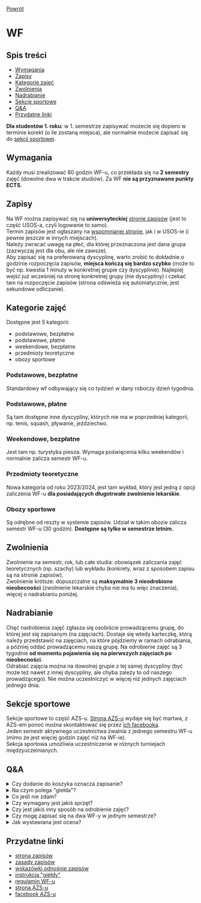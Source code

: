 [Powrót](README.md)

# WF

## Spis treści
* [Wymagania](#wymagania)
* [Zapisy](#zapisy)
* [Kategorie zajęć](#kategorie-zajęć)
* [Zwolnienia](#zwolnienia)
* [Nadrabianie](#nadrabianie)
* [Sekcje sportowe](#sekcje-sportowe)
* [Q&A](#qa)
* [Przydatne linki](#przydatne-linki)

**Dla studentów 1. roku:** w 1. semestrze zapisywać możecie się dopiero w terminie korekt (o ile zostaną miejsca), ale normalnie możecie zapisać się do [sekcji sportowej](#sekcje-sportowe).

## Wymagania
Każdy musi zrealizować 60 godzin WF-u, co przekłada się na **2 semestry** zajęć (dowolne dwa w trakcie studiów). Za WF **nie są przyznawane punkty ECTS**.

## Zapisy
Na WF można zapisywać się na **uniwersyteckiej** [stronie zapisów](https://zapisy.uni.wroc.pl) (jest to część USOS-a, czyli logowanie to samo).  
Termin zapisów jest ogłaszany na [wspomnianej stronie](https://zapisy.uni.wroc.pl), jak i w USOS-ie (i pewnie jeszcze w innych miejscach).  
Należy zwracać uwagę na płeć, dla której przeznaczona jest dana grupa (zazwyczaj jest dla obu, ale nie zawsze).  
Aby zapisać się na preferowaną dyscyplinę, warto zrobić to dokładnie o godzinie rozpoczęcia zapisów, **miejsca kończą się bardzo szybko** (może to być np. kwestia 1 minuty w konkretnej grupie czy dyscyplinie).
Najlepiej wejść już wcześniej na stronę konkretnej grupy (nie dyscypliny) i czekać tam na rozpoczęcie zapisów (strona odświeża się automatycznie, jest sekundowe odliczanie).

## Kategorie zajęć
Dostępne jest 5 kategorii:
- podstawowe, bezpłatne
- podstawowe, płatne
- weekendowe, bezpłatne
- przedmioty teoretyczne
- obozy sportowe

### Podstawowe, bezpłatne
Standardowy wf odbywający się co tydzień w dany roboczy dzień tygodnia.

### Podstawowe, płatne
Są tam dostępne inne dyscypliny, których nie ma w poprzedniej kategorii, np. tenis, squash, pływanie, jeździectwo.

### Weekendowe, bezpłatne
Jest tam np. turystyka piesza. Wymaga poświęcenia kilku weekendów i normalnie zalicza semestr WF-u.

### Przedmioty teoretyczne
Nowa kategoria od roku 2023/2024, jest tam wykład, który jest jedną z opcji zaliczenia WF-u **dla posiadających długotrwałe zwolnienie lekarskie**.

### Obozy sportowe
Są odrębne od reszty w systemie zapisów. Udział w takim obozie zalicza semestr WF-u (30 godzin). **Dostępne są tylko w semestrze letnim.**

## Zwolnienia
Zwolnienie na semestr, rok, lub całe studia: obowiązek zaliczania zajęć teoretycznych (np. szachy) lub wykładu (konkrety, wraz z sposobem zapisu są na stronie zapisów).  
Zwolnienie krótsze: dopuszczalne są **maksymalnie 3 nieodrobione nieobecności** (zwolnienie lekarskie chyba nie ma tu więc znaczenia), więcej o nadrabianiu poniżej.

## Nadrabianie
Chęć nadrobienia zajęć zgłasza się osobiście prowadzącemu grupę, do której jest się zapisanym (na zajęciach).
Dostaje się wtedy karteczkę, którą należy przedstawić na zajęciach, na które pójdziemy w ramach odrabiania, a później oddać prowadzącemu naszą grupę.
Na odrobienie zajęć są 3 tygodnie **od momentu pojawienia się na pierwszych zajęciach po nieobecności**.  
Odrabiać zajęcia można na dowolnej grupie z tej samej dyscypliny (być może też nawet z innej dyscypliny, ale chyba zależy to od naszego prowadzącego). Nie można uczestniczyć w więcej niż jednych zajęciach jednego dnia.

## Sekcje sportowe
Sekcje sportowe to część AZS-u. [Strona AZS-u](http://sport.uni.wroc.pl/) wydaje się być martwa, z AZS-em ponoć można skontaktować się przez [ich facebooka](https://www.facebook.com/KUAZSUWr/).  
Jeden semestr aktywnego uczestnictwa zwalnia z jednego semestru WF-u (mimo że jest więcej godzin zajęć niż na WF-ie).  
Sekcja sportowa umożliwia uczestniczenie w różnych turniejach międzyuczelnianych.

## Q&A
<details>
<summary>Czy dodanie do koszyka oznacza zapisanie?</summary>

> Tak.

</details>
<details>
<summary>Na czym polega "giełda"?</summary>

> Jest to mechanizm pozwalający na *bezpieczną* zamianę z kimś na grupy zajęciowe. [Instrukcja *giełdy*](https://zapisy.uni.wroc.pl/dokumenty/files/instrukcja_gielda.pdf).

</details>
<details>
<summary>Co jeśli nie zdam?</summary>

> Wtedy aby zaliczyć WF należy zapłacić za dodatkowe żetony (czyli możliwość zapisania się na dodatkowy semestr WF-u), szczegóły (i cena) powinny być podane na [stronie zapisów](https://zapisy.uni.wroc.pl).
> Przykładowo na rok 2023/2024 to 10 zł/h, czyli 300 zł za semestr.

</details>
<details>
<summary>Czy wymagany jest jakiś sprzęt?</summary>

> Na niektórych przedmiotach należy mieć własny sprzęt, szczegóły powinny być na stronie konkretnej grupy w systemie zapisów. Możliwe też, że prowadzący wyśle informacyjnego maila przed rozpoczęciem zajęć.

</details>
<details>
<summary>Czy jest jakiś inny sposób na odrobienie zajęć?</summary>

> Zdarza się, że udział w turnieju odrabia zajęcia, ale zależy to od prowadzącego.

</details>
<details>
<summary>Czy mogę zapisać się na dwa WF-y w jednym semestrze?</summary>

> Nie, z wyjątkiem obozu sportowego. Tzn. można być zapisanym na tylko jeden "zwykły" WF i dodatkowo na tylko jeden obóz sportowy w jednym semestrze (a w semestrze zimowym tylko na "zwykły" WF - nie ma wtedy obozów sportowych).

</details>
<details>
<summary>Jak wystawiana jest ocena?</summary>

> Na podstawie obecności. Z regulaminu: *Student może otrzymać ocenę bardzo dobrą, gdy miał jedną nieobecność na zajęciach
podstawowych, ocenę dobrą, gdy miał dwie nieobecności na zajęciach podstawowych w
semestrze i ocenę dostateczną, gdy miał trzy nieobecności na zajęciach podstawowych w
semestrze.*

</details>

## Przydatne linki

- [strona zapisów](https://zapisy.uni.wroc.pl)
- [zasady zapisów](https://zapisy.uni.wroc.pl/index.php?item=2)
- [wskazówki odnośnie zapisów](https://zapisy.uni.wroc.pl/index.php?item=1)
- [instrukcja "giełdy"](https://zapisy.uni.wroc.pl/dokumenty/files/instrukcja_gielda.pdf)
- [regulamin WF-u](https://bip.uni.wroc.pl/download/attachment/31373/nr-147-2021-z-dnia-29092021-regulamin-organizacji-zajec-i-zaliczen-wf.pdf)
- [strona AZS-u](http://sport.uni.wroc.pl)
- [facebook AZS-u](https://www.facebook.com/KUAZSUWr)

